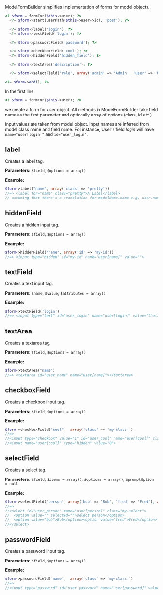 ModelFormBuilder simplifies implementation of forms for model objects.

```php
<? $form = formFor($this->user); ?>
  <?= $form->start(userPath($this->user->id), 'post'); ?>

  <?= $form->label('login'); ?>
  <?= $form->textField('login'); ?>

  <?= $form->passwordField('password'); ?>

  <?= $form->checkboxField('cool'); ?>
  <?= $form->hiddenField('hidden_field'); ?>

  <?= $form->textArea('description'); ?>

  <?= $form->selectField('role', array('admin' => 'Admin', 'user' => 'User')); ?>

<?= $form->end(); ?>
```

In the first line
```php
<? $form = formFor($this->user); ?>
```
we create a form for *user* object. All methods in ModelFormBuilder take field name as the first parameter and optionally array of options (class, id etc.)

Input values are taken from model object.
Input names are inferred from model class name and field name.
For instance, User's field *login* will have `name="user[login]"` and `id="user_login"`.


## label
Creates a label tag.

**Parameters:** `$field`, `$options = array()`

**Example:**
```php
$form->label("name", array('class' => 'pretty')) 
//=> <label for="name" class="pretty">A Label</label>
// assuming that there's a translation for modelName.name e.g. user.name => A Label
```

## hiddenField
Creates a hidden input tag.

**Parameters:** `$field`, `$options = array()`

**Example:**
```php
$form->hiddenField("name", array('id' => 'my-id'))
//=> <input type="hidden" id="my-id" name="user[name]" value="">
```

## textField
Creates a text input tag.

**Parameters:** `$name`, `$value`, `$attributes = array()`

**Example:**
```php
$form->textField('login')
//=> <input type="text" id="user_login" name="user[login]" value="thulium">
```

## textArea
Creates a textarea tag.

**Parameters:** `$field`, `$options = array()`

**Example:**
```php
$form->textArea("name")
//=> <textarea id="user_name" name="user[name]"></textarea>
```

## checkboxField
Creates a checkbox input tag.

**Parameters:** `$field`, `$options = array()`

**Example:**
```php
$form->checkboxField("cool",  array('class' => 'my-class'))
//=>
//<input type="checkbox" value="1" id="user_cool" name="user[cool]" class="my-class">
//<input name="user[cool]" type="hidden" value="0">

```

## selectField
Creates a select tag.

**Parameters:** `$field`, `$items = array()`, `$options = array()`, `$promptOption = null`

**Example:**
```php
$form->selectField('person', array('bob' => 'Bob', 'fred' => 'Fred'), array('class' => "my-select"), 'select person')
//=>
//<select id="user_person" name="user[person]" class="my-select">
//  <option value="" selected="">select person</option>
//  <option value="bob">Bob</option><option value="fred">Fred</option>
//</select>
```

## passwordField
Creates a password input tag.

**Parameters:** `$field`, `$options = array()`

**Example:**
```php
$form->passwordField("name",  array('class' => 'my-class')) 
//=>
//<input type="password" id="user_password" name="user[password]" value="value">

```